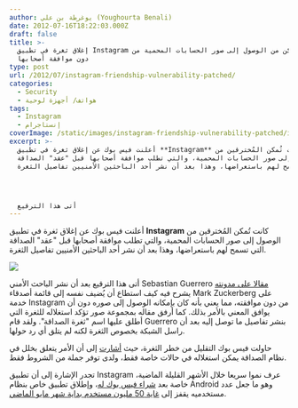 ```yaml
---
author: يوغرطة بن علي (Youghourta Benali)
date: 2012-07-16T18:22:03.000Z
draft: false
title: >-
  إغلاق ثغرة في تطبيق Instagram كانت تُمكن من الوصول إلى صور الحسابات المحمية من
  دون موافقة أصحابها  
type: post
url: /2012/07/instagram-friendship-vulnerability-patched/
categories:
  - Security
  - هواتف/ أجهزة لوحية
tags:
  - Instagram
  - إنستاجرام
coverImage: /static/images/instagram-friendship-vulnerability-patched/instagram-logo.jpg
excerpt: >-
  أعلنت فيس بوك عن إغلاق ثغرة في تطبيق **Instagram** كانت تُمكن المُخترقين من
  الوصول إلى صور الحسابات المحمية، والتي تطلب موافقة أصحابها قبل "عقد" الصداقة
  التي تسمح لهم باستعراضها، وهذا بعد أن نشر أحد الباحثين الأمنيين تفاصيل الثغرة.




  أتى هذا الترقيع
---
```

أعلنت فيس بوك عن إغلاق ثغرة في تطبيق **Instagram** كانت تُمكن المُخترقين من الوصول إلى صور الحسابات المحمية، والتي تطلب موافقة أصحابها قبل "عقد" الصداقة التي تسمح لهم باستعراضها، وهذا بعد أن نشر أحد الباحثين الأمنيين تفاصيل الثغرة.

![](/static/images/instagram-friendship-vulnerability-patched/instagram-logo.jpg)

أتى هذا الترقيع بعد أن نشر الباحث الأمني Sebastian Guerrero [مقالا على مدونته](http://blog.seguesec.com/2012/07/vulnerabilidad-en-instagram-friendship-vulnerability/) يشرح فيه كيف استطاع أن يُضيف نفسه إلى قائمة أصدقاء Mark Zuckerberg على خدمة Instagram من دون موافقته، مما يعني بأنه كان بإمكانه الوصول إلى صوره دون أن يوافق المعني بالأمر بذلك. كما أرفق مقاله بمجموعة صور تؤكد استغلاله للثغرة التي أطلق عليها اسم "ثغرة الصداقة". ولقد قام Guerrero بنشر تفاصيل ما توصل إليه بعد أن راسل الشبكة بخصوص الثغرة لكنه لم يتلق أي رد حولها.

حاولت فيس بوك التقليل من خطر الثغرة، حيث [أشارت](http://help.instagram.com/customer/portal/articles/636345-following-bug) إلى أن الأمر يتعلق بخلل في نظام الصداقة يمكن استغلاله في حالات خاصة فقط، ولدى توفر جملة من الشروط فقط.

تجدر الإشارة إلى أن تطبيق Instagram عرف نموا سريعا خلال الأشهر القليلة الماضية، خاصة بعد [شراء فيس بوك له](https://www.it-scoop.com/2012/04/facebook-instagram/)، وإطلاق تطبيق خاص بنظام Android وهو ما جعل عدد مستخدميه يقفز إلى [غاية 50 مليون مستخدم بداية شهر مايو الماضي](http://www.zdnet.com/blog/facebook/instagram-passes-50-million-users/12250).
